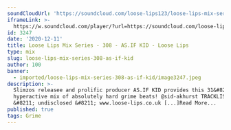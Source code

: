 ```yaml
---
soundCloudUrl: 'https://soundcloud.com/loose-lips123/loose-lips-mix-series-308-asif-kid'
iframeLink: >-
  https://w.soundcloud.com/player/?url=https://soundcloud.com/loose-lips123/loose-lips-mix-series-308-asif-kid&color=00aabb&auto_play=false&hide_related=false&show_comments=true&show_user=true&show_reposts=false
id: 3247
date: '2020-12-11'
title: Loose Lips Mix Series - 308 - AS.IF KID - Loose Lips
type: mix
slug: loose-lips-mix-series-308-as-if-kid
author: 100
banner:
  - imported/loose-lips-mix-series-308-as-if-kid/image3247.jpeg
description: >-
  Slimzos releasee and prolific producer AS.IF KID provides this 31&#8242;
  hyperactive mix of absolutely hard grime beats! @sid-akhurst TRACKLIST:
  &#8211; undisclosed &#8211; www.loose-lips.co.uk [...]Read More...
published: true
tags: Grime
---
```

